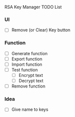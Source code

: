 RSA Key Manager TODO List

### UI
- [ ] Remove (or Clear) Key button

### Function
- [ ] Generate function
- [ ] Export function
- [ ] Import function
- [ ] Test function
  - [ ] Encrypt text
  - [ ] Decrypt text
- [ ] Remove function

### Idea
- [ ] Give name to keys
